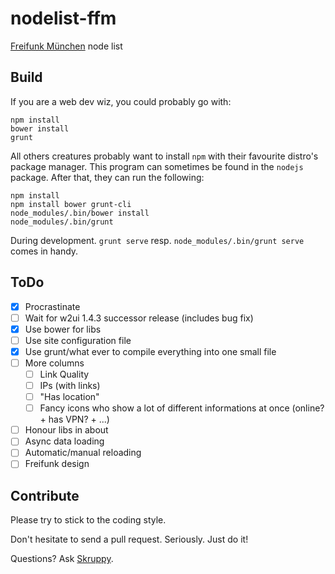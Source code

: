 # nodelist-ffm
[Freifunk München](https://github.com/freifunkMUC) node list

## Build
If you are a web dev wiz, you could probably go with:
```
npm install
bower install
grunt
```

All others creatures probably want to install `npm` with their favourite distro's package manager.
This program can sometimes be found in the `nodejs` package.
After that, they can run the following:
```
npm install
npm install bower grunt-cli
node_modules/.bin/bower install
node_modules/.bin/grunt
```

During development. `grunt serve` resp. `node_modules/.bin/grunt serve` comes in handy.

## ToDo
- [X] Procrastinate
- [ ] Wait for w2ui 1.4.3 successor release (includes bug fix)
- [X] Use bower for libs
- [ ] Use site configuration file
- [X] Use grunt/what ever to compile everything into one small file
- [ ] More columns
  - [ ] Link Quality
  - [ ] IPs (with links)
  - [ ] "Has location"
  - [ ] Fancy icons who show a lot of different informations at once (online? + has VPN? + ...)
- [ ] Honour libs in about
- [ ] Async data loading
- [ ] Automatic/manual reloading
- [ ] Freifunk design

## Contribute
Please try to stick to the coding style.

Don't hesitate to send a pull request. Seriously. Just do it!

Questions? Ask [Skruppy](https://github.com/Skruppy).
